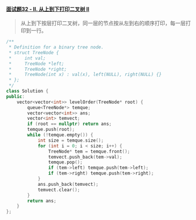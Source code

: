 #### [面试题32 - II. 从上到下打印二叉树 II](https://leetcode-cn.com/problems/cong-shang-dao-xia-da-yin-er-cha-shu-ii-lcof/)

> 从上到下按层打印二叉树，同一层的节点按从左到右的顺序打印，每一层打印到一行。

```c++
/**
 * Definition for a binary tree node.
 * struct TreeNode {
 *     int val;
 *     TreeNode *left;
 *     TreeNode *right;
 *     TreeNode(int x) : val(x), left(NULL), right(NULL) {}
 * };
 */
class Solution {
public:
    vector<vector<int>> levelOrder(TreeNode* root) {
        queue<TreeNode*> temque;
        vector<vector<int>> ans;
        vector<int> temvect;
        if (root == nullptr) return ans;
        temque.push(root);
        while (!temque.empty()) {
            int size = temque.size();
            for (int i = 0; i < size; i++) {
                TreeNode* tem = temque.front();
                temvect.push_back(tem->val);
                temque.pop();
                if (tem->left) temque.push(tem->left);
                if (tem->right) temque.push(tem->right);
            }
            ans.push_back(temvect);
            temvect.clear();
        }
        return ans;
    }
};
```

